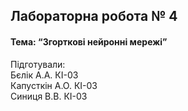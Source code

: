 ## Лабораторна робота № 4
####  Тема: “Згорткові нейронні мережі”
  Підготували:  
Бєлік А.А. КІ-03  
Капусткін А.О. КІ-03  
Синиця В.В. КІ-03
